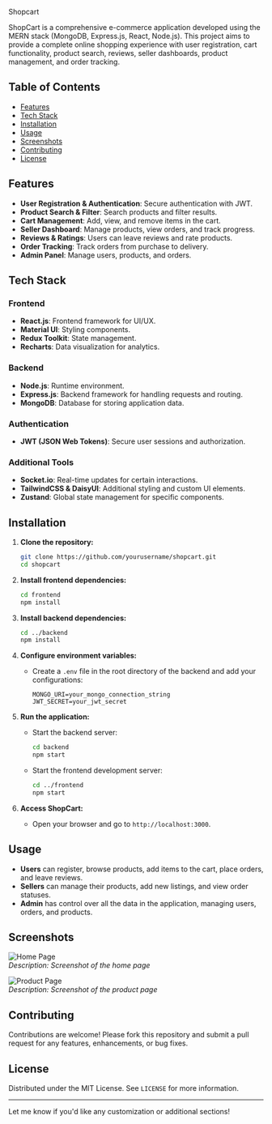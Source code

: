 Shopcart

ShopCart is a comprehensive e-commerce application developed using the MERN stack (MongoDB, Express.js, React, Node.js). This project aims to provide a complete online shopping experience with user registration, cart functionality, product search, reviews, seller dashboards, product management, and order tracking.

## Table of Contents

- [Features](#features)
- [Tech Stack](#tech-stack)
- [Installation](#installation)
- [Usage](#usage)
- [Screenshots](#screenshots)
- [Contributing](#contributing)
- [License](#license)

## Features

- **User Registration & Authentication**: Secure authentication with JWT.
- **Product Search & Filter**: Search products and filter results.
- **Cart Management**: Add, view, and remove items in the cart.
- **Seller Dashboard**: Manage products, view orders, and track progress.
- **Reviews & Ratings**: Users can leave reviews and rate products.
- **Order Tracking**: Track orders from purchase to delivery.
- **Admin Panel**: Manage users, products, and orders.

## Tech Stack

### Frontend
- **React.js**: Frontend framework for UI/UX.
- **Material UI**: Styling components.
- **Redux Toolkit**: State management.
- **Recharts**: Data visualization for analytics.

### Backend
- **Node.js**: Runtime environment.
- **Express.js**: Backend framework for handling requests and routing.
- **MongoDB**: Database for storing application data.

### Authentication
- **JWT (JSON Web Tokens)**: Secure user sessions and authorization.

### Additional Tools
- **Socket.io**: Real-time updates for certain interactions.
- **TailwindCSS & DaisyUI**: Additional styling and custom UI elements.
- **Zustand**: Global state management for specific components.

## Installation

1. **Clone the repository:**
   ```bash
   git clone https://github.com/yourusername/shopcart.git
   cd shopcart
   ```

2. **Install frontend dependencies:**
   ```bash
   cd frontend
   npm install
   ```

3. **Install backend dependencies:**
   ```bash
   cd ../backend
   npm install
   ```

4. **Configure environment variables:**
   - Create a `.env` file in the root directory of the backend and add your configurations:
     ```env
     MONGO_URI=your_mongo_connection_string
     JWT_SECRET=your_jwt_secret
     ```

5. **Run the application:**
   - Start the backend server:
     ```bash
     cd backend
     npm start
     ```
   - Start the frontend development server:
     ```bash
     cd ../frontend
     npm start
     ```

6. **Access ShopCart:**
   - Open your browser and go to `http://localhost:3000`.

## Usage

- **Users** can register, browse products, add items to the cart, place orders, and leave reviews.
- **Sellers** can manage their products, add new listings, and view order statuses.
- **Admin** has control over all the data in the application, managing users, orders, and products.

## Screenshots

![Home Page](https://github.com/yourusername/shopcart/screenshots/home.png)  
_Description: Screenshot of the home page_

![Product Page](https://github.com/yourusername/shopcart/screenshots/product.png)  
_Description: Screenshot of the product page_

## Contributing

Contributions are welcome! Please fork this repository and submit a pull request for any features, enhancements, or bug fixes.

## License

Distributed under the MIT License. See `LICENSE` for more information.

---

Let me know if you'd like any customization or additional sections!
